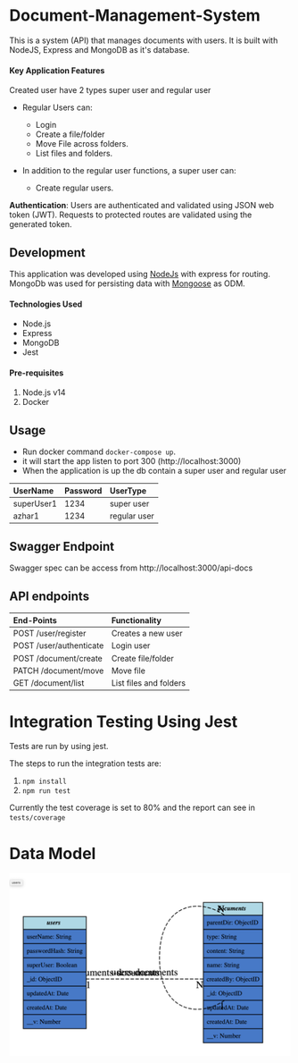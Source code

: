 # Document-Management-System

This is a system (API) that manages documents with users.
It is built with NodeJS, Express and MongoDB as it's database.

#### Key Application Features
Created user have 2 types super user and regular user
- Regular Users can:
    - Login
    - Create a file/folder
    - Move File across folders.
    - List files and folders.

- In addition to the regular user functions, a super user can:
    - Create regular users.

**Authentication**:
Users are authenticated and validated using JSON web token (JWT).
Requests to protected routes are validated using the generated token.

## Development
This application was developed using [NodeJs](https://nodejs.org) with express for routing. MongoDb was used for persisting data with [Mongoose](https://mongoosejs.com) as ODM.


#### Technologies Used

- Node.js
- Express
- MongoDB
- Jest

#### Pre-requisites
1. Node.js v14
2. Docker

## Usage
- Run docker command `docker-compose up`.
- it will start the app listen to port 300 (http://localhost:3000)
- When the application is up the db contain a super user and regular user

|UserName                      | Password|UserType|
| :---            |          :--- |:---|
|superUser1              | 1234|super user|
|azhar1             | 1234|regular user|

## Swagger Endpoint

Swagger spec can be access from http://localhost:3000/api-docs


## API endpoints

|End-Points                       | Functionality|
| :---            |          :--- |
|POST /user/register              | Creates a new user|
|POST /user/authenticate              | Login user|
|POST /document/create              | Create file/folder|
|PATCH /document/move              | Move file|
|GET /document/list              | List files and folders|




# Integration Testing Using Jest
Tests are run by using jest.

The steps to run the integration tests are:

1.  `npm install`
2.  `npm run test`

Currently the test coverage is set to 80% and the report can see in `tests/coverage`


# Data Model

![alt text](er-diagram.png "Data Model")
